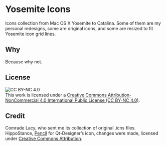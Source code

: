 # Yosemite Icons

Icons collection from Mac OS X Yosemite to Catalina. Some of them are my personal redesigns, some are original icons, and some are resized to fit Yosemite icon grid lines.

## Why

Because why not.

## License

![CC BY-NC 4.0](https://i.creativecommons.org/l/by-nc/4.0/88x31.png)  
This work is licensed under a [Creative Commons Attribution-NonCommercial 4.0 International Public License (CC BY-NC 4.0)](https://creativecommons.org/licenses/by-nc/4.0/).

## Credit

Comrade Lacy, who sent me its collection of original .icns files.
HippoStance, [Pencil](https://skfb.ly/6SUAn) for Qt-Designer’s icon, changes were made, licensed under [Creative Commons Attribution](http://creativecommons.org/licenses/by/4.0/).
